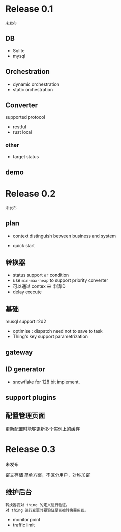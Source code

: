 # Release 0.1

    未发布
## DB

- Sqlite
- mysql

## Orchestration

- dynamic orchestration
- static  orchestration

## Converter

supported protocol

- restful
- rust local

### other

- target status

## demo

# Release 0.2

    未发布
## plan

- context distinguish between business and system

- quick start

## 转换器
  * status support `or` condition
  * use `min-max-heap` to support priority converter
  * 可以通过 contex 来 申请ID
  * delay execute
  
## 基础
  musql support r2d2
* optimise : dispatch need not to save to task
* Thing's key support parametrization

## gateway

## ID generator
* snowflake for 128 bit implement.


## support plugins

## 配置管理页面

  更新配置时能够更新多个实例上的缓存
# Release 0.3

未发布

密文存储
    简单方案，不区分用户，对称加密


## 维护后台

    转换器要对 thing 的定义进行验证。
    对 thing 进行变更时要验证是否被转换器用到。


* monitor point
* traffic limit

